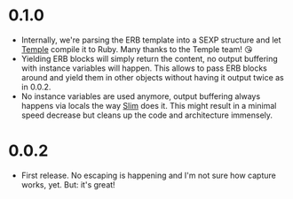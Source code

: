 # 0.1.0

* Internally, we're parsing the ERB template into a SEXP structure and let [Temple](https://github.com/judofyr/temple) compile it to Ruby. Many thanks to the Temple team! 😘
* Yielding ERB blocks will simply return the content, no output buffering with instance variables will happen.
    This allows to pass ERB blocks around and yield them in other objects without having it output twice as in 0.0.2.
* No instance variables are used anymore, output buffering always happens via locals the way [Slim](https://github.com/slim-template/slim) does it. This might result in a minimal speed decrease but cleans up the code and architecture immensely.

# 0.0.2

* First release. No escaping is happening and I'm not sure how capture works, yet. But: it's great!
